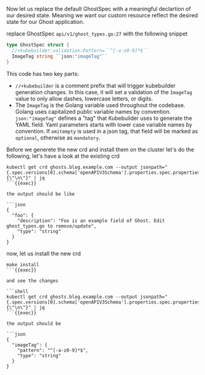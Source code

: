 Now let us replace the default GhostSpec with a meaningful declartion of our desired state. Meaning we want our custom resource reflect the desired state for our Ghost application.

replace GhostSpec `api/v1/ghost_types.go:27` with the following snippet

```go
type GhostSpec struct {
  //+kubebuilder:validation:Pattern=``^[-a-z0-9]*$``
  ImageTag string ``json:"imageTag"``
}
```

This code has two key parts:

- `//+kubebuilder` is a comment prefix that will trigger kubebuilder generation changes. In this case, it will set a validation of the `ImageTag` value to only allow dashes, lowercase letters, or digits.
- The `ImageTag` is the Golang variable used throughout the codebase. Golang uses capitalized public variable names by convention.
`json:"imageTag"` defines a "tag" that Kubebuilder uses to generate the YAML field. Yaml parameters starts with lower case variable names by convention.
If `omitempty` is used in a json tag, that field will be marked as `optional`, otherwise as `mandatory`.

Before we generete the new crd and install them on the cluster let's do the following, let's have a look at the existing crd

```shell
kubectl get crd ghosts.blog.example.com --output jsonpath="{.spec.versions[0].schema['openAPIV3Schema'].properties.spec.properties}{\"\n\"}" | jq
```{{exec}}

the output should be like 

```json
{
  "foo": {
    "description": "Foo is an example field of Ghost. Edit ghost_types.go to remove/update",
    "type": "string"
  }
}

```
now, let us install the new crd

```shell
make install
```{{exec}}

and see the changes

```shell
kubectl get crd ghosts.blog.example.com --output jsonpath="{.spec.versions[0].schema['openAPIV3Schema'].properties.spec.properties}{\"\n\"}" | jq
```{{exec}}

the output should be 

```json
{
  "imageTag": {
    "pattern": "^[-a-z0-9]*$",
    "type": "string"
  }
}
```